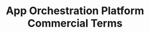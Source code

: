 ---
title: App Orchestration Platform Commercial Terms
description: Learn about the App Orchestration Platform  Commercial Terms.
template: concept-topic-template
---